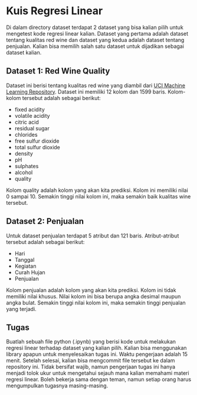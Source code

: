 # Kuis Regresi Linear

Di dalam directory dataset terdapat 2 dataset yang bisa kalian pilih untuk mengetest kode regresi linear kalian. Dataset yang pertama adalah dataset tentang kualitas red wine dan dataset yang kedua adalah dataset tentang penjualan. Kalian bisa memilih salah satu dataset untuk dijadikan sebagai dataset kalian.

## Dataset 1: Red Wine Quality

Dataset ini berisi tentang kualitas red wine yang diambil dari [UCI Machine Learning Repository](https://archive.ics.uci.edu/ml/datasets/wine+quality). Dataset ini memiliki 12 kolom dan 1599 baris. Kolom-kolom tersebut adalah sebagai berikut:
* fixed acidity
* volatile acidity
* citric acid
* residual sugar
* chlorides
* free sulfur dioxide
* total sulfur dioxide
* density
* pH
* sulphates
* alcohol
* quality

Kolom quality adalah kolom yang akan kita prediksi. Kolom ini memiliki nilai 0 sampai 10. Semakin tinggi nilai kolom ini, maka semakin baik kualitas wine tersebut.

## Dataset 2: Penjualan
Untuk dataset penjualan terdapat 5 atribut dan 121 baris. Atribut-atribut tersebut adalah sebagai berikut:
* Hari
* Tanggal
* Kegiatan
* Curah Hujan
* Penjualan

Kolom penjualan adalah kolom yang akan kita prediksi. Kolom ini tidak memiliki nilai khusus. Nilai kolom ini bisa berupa angka desimal maupun angka bulat. Semakin tinggi nilai kolom ini, maka semakin tinggi penjualan yang terjadi.

## Tugas
Buatlah sebuah file python (.ipynb) yang berisi kode untuk melakukan regresi linear terhadap dataset yang kalian pilih. Kalian bisa menggunakan library apapun untuk menyelesaikan tugas ini. Waktu pengerjaan adalah 15 menit. Setelah selesai, kalian bisa mengcommit file tersebut ke dalam repository ini. Tidak bersifat wajib, namun pengerjaan tugas ini hanya menjadi tolok ukur untuk mengetahui sejauh mana kalian memahami materi regresi linear. Boleh bekerja sama dengan teman, namun setiap orang harus mengumpulkan tugasnya masing-masing.


